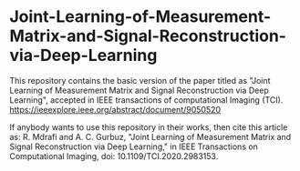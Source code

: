 # Joint-Learning-of-Measurement-Matrix-and-Signal-Reconstruction-via-Deep-Learning
This repository contains the basic version of the paper titled as "Joint Learning of Measurement Matrix and Signal Reconstruction via Deep Learning", accepted in IEEE transactions of computational Imaging (TCI).
https://ieeexplore.ieee.org/abstract/document/9050520

If anybody wants to use this repository in their works, then cite this article as:
R. Mdrafi and A. C. Gurbuz, "Joint Learning of Measurement Matrix and Signal Reconstruction via Deep Learning," in IEEE Transactions on Computational Imaging, doi: 10.1109/TCI.2020.2983153.
